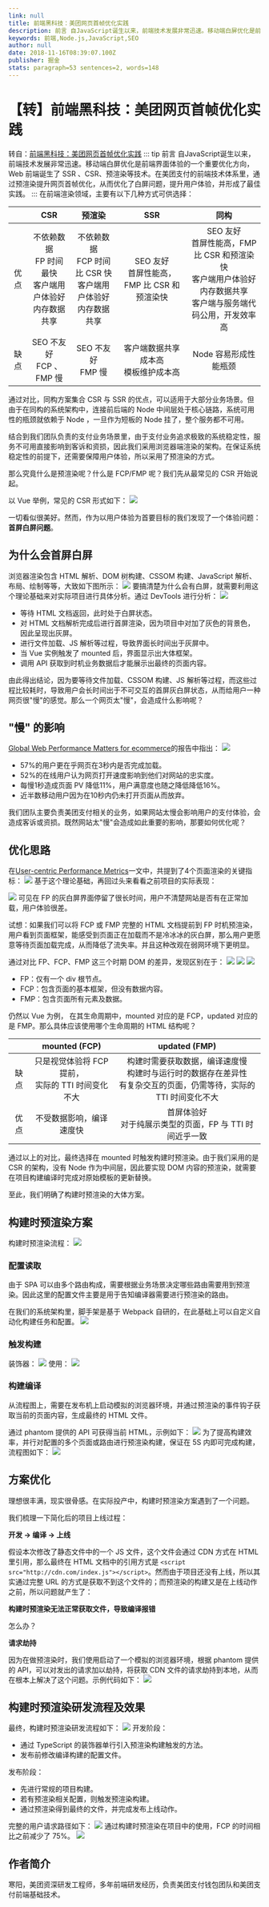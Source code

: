 ```yaml
---
link: null
title: 前端黑科技：美团网页首帧优化实践
description: 前言 自JavaScript诞生以来，前端技术发展非常迅速。移动端白屏优化是前端界面体验的一个重要优化方向，Web 前端诞生了 SSR 、CSR、预渲染等技术。在美团支付的前端技术体系里，通过预渲染提升网页首帧优化，从而优化了白屏问题，提升用户体验，并形成了最
keywords: 前端,Node.js,JavaScript,SEO
author: null
date: 2018-11-16T08:39:07.100Z
publisher: 掘金
stats: paragraph=53 sentences=2, words=148
---
```

# 【转】前端黑科技：美团网页首帧优化实践
转自：[前端黑科技：美团网页首帧优化实践](https://juejin.im/post/5bee7dd4e51d451f5b54cbb4)
::: tip 前言
自JavaScript诞生以来，前端技术发展非常迅速。移动端白屏优化是前端界面体验的一个重要优化方向，Web 前端诞生了 SSR 、CSR、预渲染等技术。在美团支付的前端技术体系里，通过预渲染提升网页首帧优化，从而优化了白屏问题，提升用户体验，并形成了最佳实践。
:::
在前端渲染领域，主要有以下几种方式可供选择：

|   | CSR |预渲染| SSR | 同构|
|:-:|:---:|:----:|:--:|:---:|
|优点|不依赖数据<br>FP 时间最快<br>客户端用户体验好<br>内存数据共享|不依赖数据<br>FCP 时间比 CSR 快<br>客户端用户体验好<br>内存数据共享|SEO 友好<br>首屏性能高，FMP 比 CSR 和预渲染快|SEO 友好<br>首屏性能高，FMP 比 CSR 和预渲染快<br>客户端用户体验好<br>内存数据共享<br>客户端与服务端代码公用，开发效率高|
|缺点|SEO 不友好<br>FCP 、FMP 慢|SEO 不友好<br>FMP 慢|客户端数据共享成本高<br>模板维护成本高|Node 容易形成性能瓶颈|

通过对比，同构方案集合 CSR 与 SSR 的优点，可以适用于大部分业务场景。但由于在同构的系统架构中，连接前后端的 Node 中间层处于核心链路，系统可用性的瓶颈就依赖于 Node ，一旦作为短板的 Node 挂了，整个服务都不可用。

结合到我们团队负责的支付业务场景里，由于支付业务追求极致的系统稳定性，服务不可用直接影响到客诉和资损，因此我们采用浏览器端渲染的架构。在保证系统稳定性的前提下，还需要保障用户体验，所以采用了预渲染的方式。

那么究竟什么是预渲染呢？什么是 FCP/FMP 呢？我们先从最常见的 CSR 开始说起。

以 Vue 举例，常见的 CSR 形式如下：
![](https://user-gold-cdn.xitu.io/2018/11/16/1671b9d201124864?imageView2/0/w/1280/h/960/format/webp/ignore-error/1)

一切看似很美好。然而，作为以用户体验为首要目标的我们发现了一个体验问题： **首屏白屏问题**。

## 为什么会首屏白屏

浏览器渲染包含 HTML 解析、DOM 树构建、CSSOM 构建、JavaScript 解析、布局、绘制等等，大致如下图所示：
![](https://user-gold-cdn.xitu.io/2018/11/16/1671b9d4d735398e?imageView2/0/w/1280/h/960/format/webp/ignore-error/1)
要搞清楚为什么会有白屏，就需要利用这个理论基础来对实际项目进行具体分析。通过 DevTools 进行分析：
![](https://user-gold-cdn.xitu.io/2018/11/16/1671b9db467e04ce?imageView2/0/w/1280/h/960/format/webp/ignore-error/1)
* 等待 HTML 文档返回，此时处于白屏状态。
* 对 HTML 文档解析完成后进行首屏渲染，因为项目中对加了灰色的背景色，因此呈现出灰屏。
* 进行文件加载、JS 解析等过程，导致界面长时间出于灰屏中。
* 当 Vue 实例触发了 mounted 后，界面显示出大体框架。
* 调用 API 获取到时机业务数据后才能展示出最终的页面内容。

由此得出结论，因为要等待文件加载、CSSOM 构建、JS 解析等过程，而这些过程比较耗时，导致用户会长时间出于不可交互的首屏灰白屏状态，从而给用户一种网页很"慢"的感觉。那么一个网页太"慢"，会造成什么影响呢？

## "慢" 的影响
[Global Web Performance Matters for ecommerce](https://link.juejin.im/?target=https%3A%2F%2Fwww.cdnetworks.com%2Fresources%2Fwhitepapers%2Fus%2FGlobal%2520Web%2520Performance%2520Matters.pdf)的报告中指出：
![](https://user-gold-cdn.xitu.io/2018/11/16/1671b9e1bfa6f066?imageView2/0/w/1280/h/960/format/webp/ignore-error/1)
* 57%的用户更在乎网页在3秒内是否完成加载。
* 52%的在线用户认为网页打开速度影响到他们对网站的忠实度。
* 每慢1秒造成页面 PV 降低11%，用户满意度也随之降低降低16%。
* 近半数移动用户因为在10秒内仍未打开页面从而放弃。

我们团队主要负责美团支付相关的业务，如果网站太慢会影响用户的支付体验，会造成客诉或资损。既然网站太"慢"会造成如此重要的影响，那要如何优化呢？

## 优化思路
在[User-centric Performance Metrics](https://link.juejin.im/?target=https%3A%2F%2Fdevelopers.google.com%2Fweb%2Ffundamentals%2Fperformance%2Fuser-centric-performance-metrics)一文中，共提到了4个页面渲染的关键指标：
![](https://user-gold-cdn.xitu.io/2018/11/16/1671b9e7a5cee36d?imageView2/0/w/1280/h/960/format/webp/ignore-error/1)
基于这个理论基础，再回过头来看看之前项目的实际表现：

![](https://user-gold-cdn.xitu.io/2018/11/16/1671b9e7a5db37ef?imageView2/0/w/1280/h/960/format/webp/ignore-error/1)
可见在 FP 的灰白屏界面停留了很长时间，用户不清楚网站是否有在正常加载，用户体验很差。

试想：如果我们可以将 FCP 或 FMP 完整的 HTML 文档提前到 FP 时机预渲染，用户看到页面框架，能感受到页面正在加载而不是冷冰冰的灰白屏，那么用户更愿意等待页面加载完成，从而降低了流失率。并且这种改观在弱网环境下更明显。

通过对比 FP、FCP、FMP 这三个时期 DOM 的差异，发现区别在于：
![](https://user-gold-cdn.xitu.io/2018/11/16/1671b9ea2aed5e3f?imageView2/0/w/1280/h/960/format/webp/ignore-error/1)
![](https://user-gold-cdn.xitu.io/2018/11/16/1671b9ecc5e7490a?imageView2/0/w/1280/h/960/format/webp/ignore-error/1)
![](https://user-gold-cdn.xitu.io/2018/11/16/1671b9f1a59700cb?imageView2/0/w/1280/h/960/format/webp/ignore-error/1)
* FP：仅有一个 div 根节点。
* FCP：包含页面的基本框架，但没有数据内容。
* FMP：包含页面所有元素及数据。

仍然以 Vue 为例， 在其生命周期中，mounted 对应的是 FCP，updated 对应的是 FMP。那么具体应该使用哪个生命周期的 HTML 结构呢？

||mounted (FCP)| updated (FMP)|
|:-:|:-:|:-:|
|缺点|只是视觉体验将 FCP 提前，<br>实际的 TTI 时间变化不大|构建时需要获取数据，编译速度慢<br>构建时与运行时的数据存在差异性<br>有复杂交互的页面，仍需等待，实际的 TTI 时间变化不大|
|优点|不受数据影响，编译速度快|首屏体验好<br>对于纯展示类型的页面，FP 与 TTI 时间近乎一致|
通过以上的对比，最终选择在 mounted 时触发构建时预渲染。由于我们采用的是 CSR 的架构，没有 Node 作为中间层，因此要实现 DOM 内容的预渲染，就需要在项目构建编译时完成对原始模板的更新替换。

至此，我们明确了构建时预渲染的大体方案。

## 构建时预渲染方案

构建时预渲染流程：
![](https://user-gold-cdn.xitu.io/2018/11/16/1671b9f1a5ad59f8?imageView2/0/w/1280/h/960/format/webp/ignore-error/1)
### 配置读取

由于 SPA 可以由多个路由构成，需要根据业务场景决定哪些路由需要用到预渲染。因此这里的配置文件主要是用于告知编译器需要进行预渲染的路由。

在我们的系统架构里，脚手架是基于 Webpack 自研的，在此基础上可以自定义自动化构建任务和配置。
![](https://user-gold-cdn.xitu.io/2018/11/16/1671b9f67159efa0?imageView2/0/w/1280/h/960/format/webp/ignore-error/1)
### 触发构建

装饰器：
![](https://user-gold-cdn.xitu.io/2018/11/16/1671b9f8f840e092?imageView2/0/w/1280/h/960/format/webp/ignore-error/1)
使用：
![](https://user-gold-cdn.xitu.io/2018/11/16/1671b9fb30446feb?imageView2/0/w/1280/h/960/format/webp/ignore-error/1)
### 构建编译

从流程图上，需要在发布机上启动模拟的浏览器环境，并通过预渲染的事件钩子获取当前的页面内容，生成最终的 HTML 文件。

通过 phantom 提供的 API 可获得当前 HTML，示例如下：
![](https://user-gold-cdn.xitu.io/2018/11/16/1671b9fe718b6ba9?imageView2/0/w/1280/h/960/format/webp/ignore-error/1)
为了提高构建效率，并行对配置的多个页面或路由进行预渲染构建，保证在 5S 内即可完成构建，流程图如下：
![](https://user-gold-cdn.xitu.io/2018/11/16/1671ba00ccca105a?imageView2/0/w/1280/h/960/format/webp/ignore-error/1)

## 方案优化

理想很丰满，现实很骨感。在实际投产中，构建时预渲染方案遇到了一个问题。

我们梳理一下简化后的项目上线过程：

**开发 -> 编译 -> 上线**

假设本次修改了静态文件中的一个 JS 文件，这个文件会通过 CDN 方式在 HTML 里引用，那么最终在 HTML 文档中的引用方式是 `<script src="http://cdn.com/index.js"></script>`。然而由于项目还没有上线，所以其实通过完整 URL 的方式是获取不到这个文件的；而预渲染的构建又是在上线动作之前，所以问题就产生了：

**构建时预渲染无法正常获取文件，导致编译报错**

怎么办？

**请求劫持**

因为在做预渲染时，我们使用启动了一个模拟的浏览器环境，根据 phantom 提供的 API，可以对发出的请求加以劫持，将获取 CDN 文件的请求劫持到本地，从而在根本上解决了这个问题。示例代码如下：
![](https://user-gold-cdn.xitu.io/2018/11/16/1671ba03f7fb34b8?imageView2/0/w/1280/h/960/format/webp/ignore-error/1)

## 构建时预渲染研发流程及效果
最终，构建时预渲染研发流程如下：
![](https://user-gold-cdn.xitu.io/2018/11/16/1671ba064530a227?imageView2/0/w/1280/h/960/format/webp/ignore-error/1)
开发阶段：

* 通过 TypeScript 的装饰器单行引入预渲染构建触发的方法。
* 发布前修改编译构建的配置文件。

发布阶段：

* 先进行常规的项目构建。
* 若有预渲染相关配置，则触发预渲染构建。
* 通过预渲染得到最终的文件，并完成发布上线动作。

完整的用户请求路径如下：
![](https://user-gold-cdn.xitu.io/2018/11/16/1671ba09446c6f33?imageView2/0/w/1280/h/960/format/webp/ignore-error/1)
通过构建时预渲染在项目中的使用，FCP 的时间相比之前减少了 75%。
![](https://user-gold-cdn.xitu.io/2018/11/16/1671ba0b762ef2b0?imageView2/0/w/1280/h/960/format/webp/ignore-error/1)
## 作者简介

寒阳，美团资深研发工程师，多年前端研发经历，负责美团支付钱包团队和美团支付前端基础技术。

